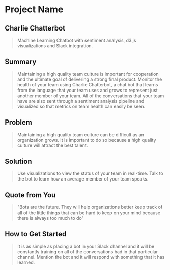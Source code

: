 # Project Name #

<!-- 
> This material was originally posted [here](http://www.quora.com/What-is-Amazons-approach-to-product-development-and-product-management). It is reproduced here for posterities sake.

There is an approach called "working backwards" that is widely used at Amazon. They work backwards from the customer, rather than starting with an idea for a product and trying to bolt customers onto it. While working backwards can be applied to any specific product decision, using this approach is especially important when developing new products or features.

For new initiatives a product manager typically starts by writing an internal press release announcing the finished product. The target audience for the press release is the new/updated product's customers, which can be retail customers or internal users of a tool or technology. Internal press releases are centered around the customer problem, how current solutions (internal or external) fail, and how the new product will blow away existing solutions.

If the benefits listed don't sound very interesting or exciting to customers, then perhaps they're not (and shouldn't be built). Instead, the product manager should keep iterating on the press release until they've come up with benefits that actually sound like benefits. Iterating on a press release is a lot less expensive than iterating on the product itself (and quicker!).

If the press release is more than a page and a half, it is probably too long. Keep it simple. 3-4 sentences for most paragraphs. Cut out the fat. Don't make it into a spec. You can accompany the press release with a FAQ that answers all of the other business or execution questions so the press release can stay focused on what the customer gets. My rule of thumb is that if the press release is hard to write, then the product is probably going to suck. Keep working at it until the outline for each paragraph flows. 

Oh, and I also like to write press-releases in what I call "Oprah-speak" for mainstream consumer products. Imagine you're sitting on Oprah's couch and have just explained the product to her, and then you listen as she explains it to her audience. That's "Oprah-speak", not "Geek-speak".

Once the project moves into development, the press release can be used as a touchstone; a guiding light. The product team can ask themselves, "Are we building what is in the press release?" If they find they're spending time building things that aren't in the press release (overbuilding), they need to ask themselves why. This keeps product development focused on achieving the customer benefits and not building extraneous stuff that takes longer to build, takes resources to maintain, and doesn't provide real customer benefit (at least not enough to warrant inclusion in the press release).
 -->
 
## Charlie Chatterbot
  > Machine Learning Chatbot with sentiment analysis, d3.js visualizations and Slack integration.

## Summary
  > Maintaining a high quality team culture is important for cooperation and the ultimate goal of delivering a
  strong final product.  Monitor the health of your team using Charlie Chatterbot, a chat bot that learns from the
  language that your team uses and grows to represent just another member of your team.  All of the conversations that
  your team have are also sent through a sentiment analysis pipeline and visualized so that metrics on team health can
  easily be seen.

## Problem
  > Maintaining a high quality team culture can be difficult as an organization grows.  It is important
  to do so because a high quality culture will attract the best talent.

## Solution
  > Use visualizations to view the status of your team in real-time.  Talk to the bot to learn how
  an average member of your team speaks.

## Quote from You
  > "Bots are the future. They will help organizations better keep track of all of the little things that can be hard to keep on your mind because there is always too much to do"

## How to Get Started ##
  > It is as simple as placing a bot in your Slack channel and it will be constantly training on
  all of the conversations had in that particular channel.  Mention the bot and it will respond with something
  that it has learned.  
